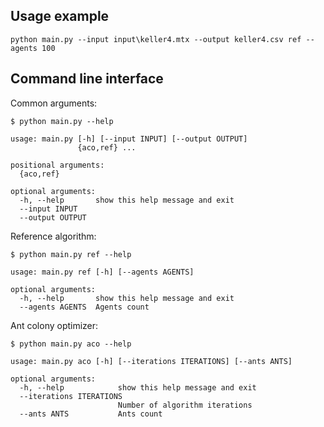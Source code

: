 ## Usage example

```
python main.py --input input\keller4.mtx --output keller4.csv ref --agents 100
```

## Command line interface
Common arguments:
```shell
$ python main.py --help

usage: main.py [-h] [--input INPUT] [--output OUTPUT]
               {aco,ref} ...

positional arguments:
  {aco,ref}

optional arguments:
  -h, --help       show this help message and exit
  --input INPUT
  --output OUTPUT
```
Reference algorithm:
```shell
$ python main.py ref --help

usage: main.py ref [-h] [--agents AGENTS]

optional arguments:
  -h, --help       show this help message and exit
  --agents AGENTS  Agents count
```

Ant colony optimizer:
```shell
$ python main.py aco --help

usage: main.py aco [-h] [--iterations ITERATIONS] [--ants ANTS]

optional arguments:
  -h, --help            show this help message and exit
  --iterations ITERATIONS
                        Number of algorithm iterations
  --ants ANTS           Ants count
```
